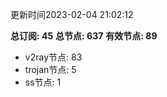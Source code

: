 更新时间2023-02-04 21:02:12

**总订阅: 45**
**总节点: 637**
**有效节点: 89**
- v2ray节点: 83
- trojan节点: 5
- ss节点: 1
